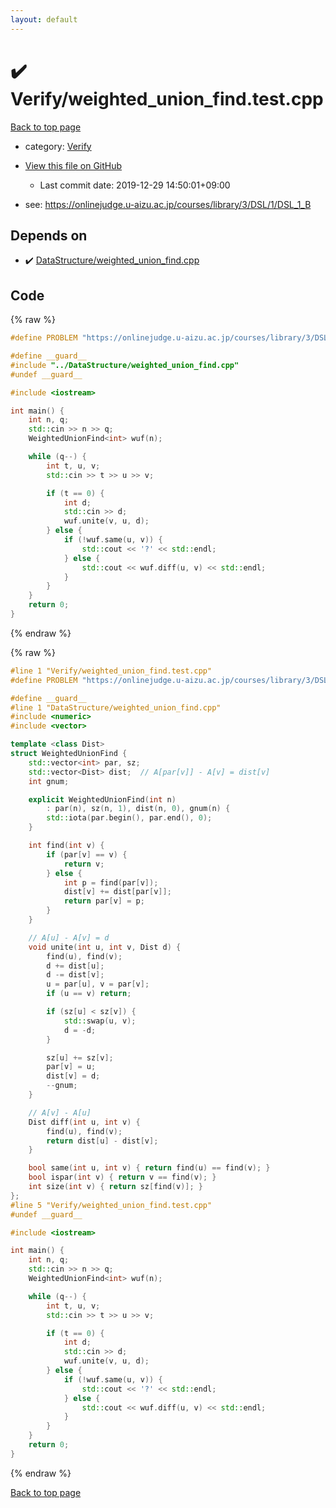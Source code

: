 ```yaml
---
layout: default
---
```


<!-- mathjax config similar to math.stackexchange -->
<script type="text/javascript" async
  src="https://cdnjs.cloudflare.com/ajax/libs/mathjax/2.7.5/MathJax.js?config=TeX-MML-AM_CHTML">
</script>
<script type="text/x-mathjax-config">
  MathJax.Hub.Config({
    TeX: { equationNumbers: { autoNumber: "AMS" }},
    tex2jax: {
      inlineMath: [ ['$','$'] ],
      processEscapes: true
    },
    "HTML-CSS": { matchFontHeight: false },
    displayAlign: "left",
    displayIndent: "2em"
  });
</script>

<script type="text/javascript" src="https://cdnjs.cloudflare.com/ajax/libs/jquery/3.4.1/jquery.min.js"></script>
<script src="https://cdn.jsdelivr.net/npm/jquery-balloon-js@1.1.2/jquery.balloon.min.js" integrity="sha256-ZEYs9VrgAeNuPvs15E39OsyOJaIkXEEt10fzxJ20+2I=" crossorigin="anonymous"></script>
<script type="text/javascript" src="../../assets/js/copy-button.js"></script>
<link rel="stylesheet" href="../../assets/css/copy-button.css" />


# :heavy_check_mark: Verify/weighted_union_find.test.cpp

<a href="../../index.html">Back to top page</a>

* category: <a href="../../index.html#5a750f86ef41f22f852c43351e3ff383">Verify</a>
* <a href="{{ site.github.repository_url }}/blob/master/Verify/weighted_union_find.test.cpp">View this file on GitHub</a>
    - Last commit date: 2019-12-29 14:50:01+09:00


* see: <a href="https://onlinejudge.u-aizu.ac.jp/courses/library/3/DSL/1/DSL_1_B">https://onlinejudge.u-aizu.ac.jp/courses/library/3/DSL/1/DSL_1_B</a>


## Depends on

* :heavy_check_mark: <a href="../../library/DataStructure/weighted_union_find.cpp.html">DataStructure/weighted_union_find.cpp</a>


## Code

<a id="unbundled"></a>
{% raw %}
```cpp
#define PROBLEM "https://onlinejudge.u-aizu.ac.jp/courses/library/3/DSL/1/DSL_1_B"

#define __guard__
#include "../DataStructure/weighted_union_find.cpp"
#undef __guard__

#include <iostream>

int main() {
    int n, q;
    std::cin >> n >> q;
    WeightedUnionFind<int> wuf(n);

    while (q--) {
        int t, u, v;
        std::cin >> t >> u >> v;

        if (t == 0) {
            int d;
            std::cin >> d;
            wuf.unite(v, u, d);
        } else {
            if (!wuf.same(u, v)) {
                std::cout << '?' << std::endl;
            } else {
                std::cout << wuf.diff(u, v) << std::endl;
            }
        }
    }
    return 0;
}

```
{% endraw %}

<a id="bundled"></a>
{% raw %}
```cpp
#line 1 "Verify/weighted_union_find.test.cpp"
#define PROBLEM "https://onlinejudge.u-aizu.ac.jp/courses/library/3/DSL/1/DSL_1_B"

#define __guard__
#line 1 "DataStructure/weighted_union_find.cpp"
#include <numeric>
#include <vector>

template <class Dist>
struct WeightedUnionFind {
    std::vector<int> par, sz;
    std::vector<Dist> dist;  // A[par[v]] - A[v] = dist[v]
    int gnum;

    explicit WeightedUnionFind(int n)
        : par(n), sz(n, 1), dist(n, 0), gnum(n) {
        std::iota(par.begin(), par.end(), 0);
    }

    int find(int v) {
        if (par[v] == v) {
            return v;
        } else {
            int p = find(par[v]);
            dist[v] += dist[par[v]];
            return par[v] = p;
        }
    }

    // A[u] - A[v] = d
    void unite(int u, int v, Dist d) {
        find(u), find(v);
        d += dist[u];
        d -= dist[v];
        u = par[u], v = par[v];
        if (u == v) return;

        if (sz[u] < sz[v]) {
            std::swap(u, v);
            d = -d;
        }

        sz[u] += sz[v];
        par[v] = u;
        dist[v] = d;
        --gnum;
    }

    // A[v] - A[u]
    Dist diff(int u, int v) {
        find(u), find(v);
        return dist[u] - dist[v];
    }

    bool same(int u, int v) { return find(u) == find(v); }
    bool ispar(int v) { return v == find(v); }
    int size(int v) { return sz[find(v)]; }
};
#line 5 "Verify/weighted_union_find.test.cpp"
#undef __guard__

#include <iostream>

int main() {
    int n, q;
    std::cin >> n >> q;
    WeightedUnionFind<int> wuf(n);

    while (q--) {
        int t, u, v;
        std::cin >> t >> u >> v;

        if (t == 0) {
            int d;
            std::cin >> d;
            wuf.unite(v, u, d);
        } else {
            if (!wuf.same(u, v)) {
                std::cout << '?' << std::endl;
            } else {
                std::cout << wuf.diff(u, v) << std::endl;
            }
        }
    }
    return 0;
}

```
{% endraw %}

<a href="../../index.html">Back to top page</a>

